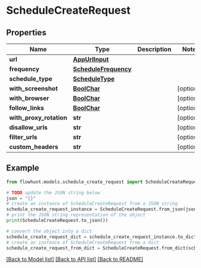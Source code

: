 # ScheduleCreateRequest


## Properties

Name | Type | Description | Notes
------------ | ------------- | ------------- | -------------
**url** | [**AppUrlInput**](AppUrlInput.md) |  | 
**frequency** | [**ScheduleFrequency**](ScheduleFrequency.md) |  | 
**schedule_type** | [**ScheduleType**](ScheduleType.md) |  | 
**with_screenshot** | [**BoolChar**](BoolChar.md) |  | [optional] 
**with_browser** | [**BoolChar**](BoolChar.md) |  | [optional] 
**follow_links** | [**BoolChar**](BoolChar.md) |  | [optional] 
**with_proxy_rotation** | **str** |  | [optional] 
**disallow_urls** | **str** |  | [optional] 
**filter_urls** | **str** |  | [optional] 
**custom_headers** | **str** |  | [optional] 

## Example

```python
from flowhunt.models.schedule_create_request import ScheduleCreateRequest

# TODO update the JSON string below
json = "{}"
# create an instance of ScheduleCreateRequest from a JSON string
schedule_create_request_instance = ScheduleCreateRequest.from_json(json)
# print the JSON string representation of the object
print(ScheduleCreateRequest.to_json())

# convert the object into a dict
schedule_create_request_dict = schedule_create_request_instance.to_dict()
# create an instance of ScheduleCreateRequest from a dict
schedule_create_request_from_dict = ScheduleCreateRequest.from_dict(schedule_create_request_dict)
```
[[Back to Model list]](../README.md#documentation-for-models) [[Back to API list]](../README.md#documentation-for-api-endpoints) [[Back to README]](../README.md)


